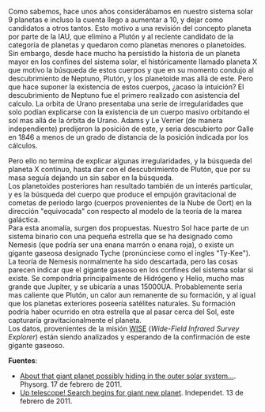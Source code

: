<!--
.. title: El planeta X
.. slug: el-planeta-x
.. date: 2011-02-20 18:44:33 UTC-05:00
.. tags: Astronomía,Planeta X,Sistema solar,Ciencia
.. category: Migración/Física Pasión
.. link:
.. description:
.. type: text
.. author: Edward Villegas Pulgarin
-->

Como sabemos, hace unos años considerábamos en nuestro sistema solar 9 planetas e incluso la cuenta llego a aumentar a 10, y dejar como candidatos a otros tantos. Esto motivo a una revisión del concepto planeta por parte de la IAU, que elimino a Plutón y al reciente candidato de la categoría de planetas y quedaron como planetas menores o planetoides.
Sin embargo, desde hace mucho ha persistido la historia de un planeta mayor en los confines del sistema solar, el históricamente llamado planeta X que motivo la búsqueda de estos cuerpos y que en su momento condujo al descubrimiento de Neptuno, Plutón, y los planetoide mas allá de este.
Pero que hace suponer la existencia de estos cuerpos, ¿acaso la intuición?
El descubrimiento de Neptuno fue el primero realizado con asistencia del calculo. La orbita de Urano presentaba una serie de irregularidades que solo podían explicarse con la existencia de un cuerpo masivo orbitando el sol mas allá de la órbita de Urano. Adams y Le Verrier (de manera independiente) predijeron la posición de este, y seria descubierto por Galle en 1846 a menos de un grado de distancia de la posición indicada por los cálculos.  

Pero ello no termina de explicar algunas irregularidades, y la búsqueda del planeta X continuo, hasta dar con el descubrimiento de Plutón, que por su masa seguía dejando un sin sabor en la búsqueda.  
Los planetoides posteriores han resultado también de un interés particular, y es la búsqueda del cuerpo que produce el empujón gravitacional de cometas de periodo largo (cuerpos provenientes de la Nube de Oort) en la dirección "equivocada" con respecto al modelo de la teoría de la marea galáctica.  
Para esta anomalía, surgen dos propuestas. Nuestro Sol hace parte de un sistema binario con una pequeña estrella que se ha designado como Nemesis (que podría ser una enana marrón o enana roja), o existe un gigante gaseosa designado Tyche (pronúnciese como el ingles "Ty-Kee").  
La teoría de Nemesis normalmente ha sido descartada, pero las cosas parecen indicar que el gigante gaseoso en los confines del sistema solar si existe. Se compondría principalmente de Hidrógeno y Helio, mucho mas grande que Jupiter, y se ubicaría a unas 15000UA. Probablemente seria mas caliente que Plutón, un calor aun remanente de su formación, y al igual que los planetas exteriores poseería satélites naturales. Su formación podría haber ocurrido en otra estrella que al pasar cerca del Sol, este capturaría gravitacionalmente el planeta.  
Los datos, provenientes de la misión [WISE](http://wise.ssl.berkeley.edu/) (_Wide-Field Infrared Survey Explorer_) están siendo analizados y esperando de la confirmación de este gigante gaseoso.  

__Fuentes__:  
+   [About that giant planet possibly hiding in the outer solar system…](https://phys.org/news/2011-02-giant-planet-possibly-outer-solar.html). Physorg. 17 de febrero de 2011.  
+   [Up telescope! Search begins for giant new planet](http://www.independent.co.uk/news/science/up-telescope-search-begins-for-giant-new-planet-2213119.html). Independet. 13 de febrero de 2011.  
